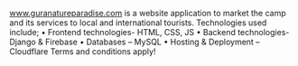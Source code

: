 www.guranatureparadise.com is a website application to market the camp and its services to local and international tourists. Technologies used include;
•	Frontend technologies- HTML, CSS, JS
•	Backend technologies- Django & Firebase
•	Databases – MySQL
•	Hosting & Deployment – Cloudflare
Terms and conditions apply!
